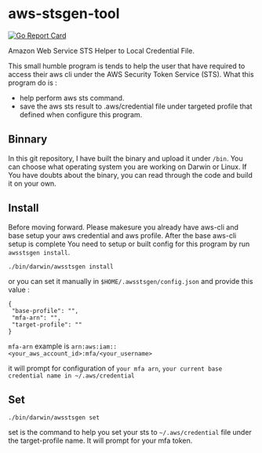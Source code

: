 # aws-stsgen-tool

[![Go Report Card](https://goreportcard.com/badge/github.com/arifsetyawan/aws-stsgen-tool)](https://goreportcard.com/report/github.com/arifsetyawan/aws-stsgen-tool)

Amazon Web Service STS Helper to Local Credential File. 

This small humble program is tends to help the user that have required to access their aws cli under the AWS  Security Token Service (STS). What this program do is : 

- help perform aws sts command.
- save the aws sts result to .aws/credential file under targeted profile that defined when configure this program.

## Binnary
In this git repository, I have built the binary and upload it under `/bin`. You can choose what operating system you are working on Darwin or Linux. If You have doubts about the binary, you can read through the code and build it on your own.

## Install
Before moving forward. Please makesure you already have aws-cli and base setup your aws credential and aws profile. After the base aws-cli setup is complete You need to setup or built config for this program by run `awsstsgen install`.
```
./bin/darwin/awsstsgen install
```

or you can set it manually in `$HOME/.awsstsgen/config.json` and provide this value : 
```
{
 "base-profile": "",
 "mfa-arn": "",
 "target-profile": ""
}
```
`mfa-arn` example is `arn:aws:iam::<your_aws_account_id>:mfa/<your_username>`

it will prompt for configuration of `your mfa arn`, `your current base credential name in ~/.aws/credential` 

## Set
```
./bin/darwin/awsstsgen set
```
set is the command to help you set your sts to `~/.aws/credential` file under the target-profile name. It will prompt for your mfa token. 

